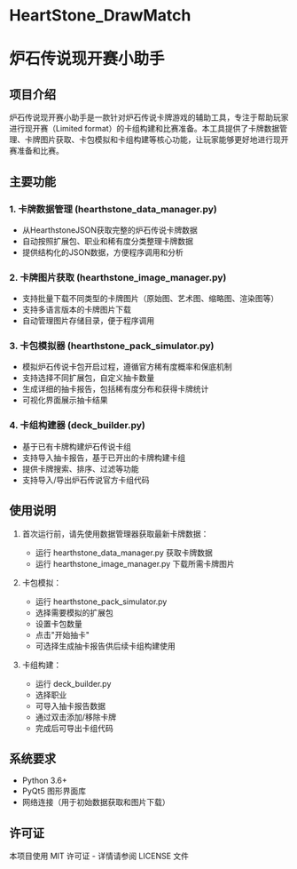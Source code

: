 # HeartStone_DrawMatch
# 炉石传说现开赛小助手

## 项目介绍
炉石传说现开赛小助手是一款针对炉石传说卡牌游戏的辅助工具，专注于帮助玩家进行现开赛（Limited format）的卡组构建和比赛准备。本工具提供了卡牌数据管理、卡牌图片获取、卡包模拟和卡组构建等核心功能，让玩家能够更好地进行现开赛准备和比赛。

## 主要功能

### 1. 卡牌数据管理 (hearthstone_data_manager.py)
- 从HearthstoneJSON获取完整的炉石传说卡牌数据
- 自动按照扩展包、职业和稀有度分类整理卡牌数据
- 提供结构化的JSON数据，方便程序调用和分析

### 2. 卡牌图片获取 (hearthstone_image_manager.py)
- 支持批量下载不同类型的卡牌图片（原始图、艺术图、缩略图、渲染图等）
- 支持多语言版本的卡牌图片下载
- 自动管理图片存储目录，便于程序调用

### 3. 卡包模拟器 (hearthstone_pack_simulator.py)
- 模拟炉石传说卡包开启过程，遵循官方稀有度概率和保底机制
- 支持选择不同扩展包，自定义抽卡数量
- 生成详细的抽卡报告，包括稀有度分布和获得卡牌统计
- 可视化界面展示抽卡结果

### 4. 卡组构建器 (deck_builder.py)
- 基于已有卡牌构建炉石传说卡组
- 支持导入抽卡报告，基于已开出的卡牌构建卡组
- 提供卡牌搜索、排序、过滤等功能
- 支持导入/导出炉石传说官方卡组代码

## 使用说明
1. 首次运行前，请先使用数据管理器获取最新卡牌数据：
   - 运行 hearthstone_data_manager.py 获取卡牌数据
   - 运行 hearthstone_image_manager.py 下载所需卡牌图片

2. 卡包模拟：
   - 运行 hearthstone_pack_simulator.py
   - 选择需要模拟的扩展包
   - 设置卡包数量
   - 点击"开始抽卡"
   - 可选择生成抽卡报告供后续卡组构建使用

3. 卡组构建：
   - 运行 deck_builder.py
   - 选择职业
   - 可导入抽卡报告数据
   - 通过双击添加/移除卡牌
   - 完成后可导出卡组代码

## 系统要求
- Python 3.6+
- PyQt5 图形界面库
- 网络连接（用于初始数据获取和图片下载）

## 许可证
本项目使用 MIT 许可证 - 详情请参阅 LICENSE 文件
